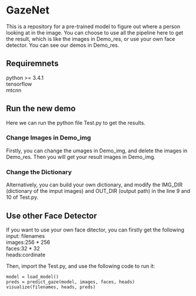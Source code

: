 # GazeNet

This is a repository for a pre-trained model to figure out where a person looking at in the image. You can choose to use all the pipeline here to get the result, which is like the images in Demo_res, or use your own face detector. You can see our demos in Demo_res.

## Requiremnets
python >= 3.4.1  
tensorflow  
mtcnn 

## Run the new demo
Here we can run the python file Test.py to get the results.  
### Change Images in Demo_img
Firstly, you can change the umages in Demo_img, and delete the images in Demo_res. Then you will get your result images in Demo_img.

### Change the Dictionary
Alternatively, you can build your own dictionary, and modify the IMG_DIR (dictionary of the imput images) and OUT_DIR (output path) in the line 9 and 10 of Test.py.

## Use other Face Detector
If you want to use your own face ditector, you can firstly get the following input:
filenames  
images:256 * 256  
faces:32 * 32  
heads:cordinate  

Then, import the Test.py, and use the following code to run it:

    model = load_model()
    preds = predict_gaze(model, images, faces, heads)
    visualize(filenames, heads, preds)
